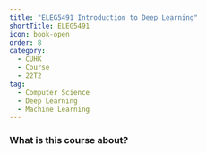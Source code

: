 ```yaml
---
title: "ELEG5491 Introduction to Deep Learning"
shortTitle: ELEG5491
icon: book-open
order: 8
category:
  - CUHK
  - Course
  - 22T2
tag:
  - Computer Science
  - Deep Learning
  - Machine Learning
---
```


### What is this course about? 